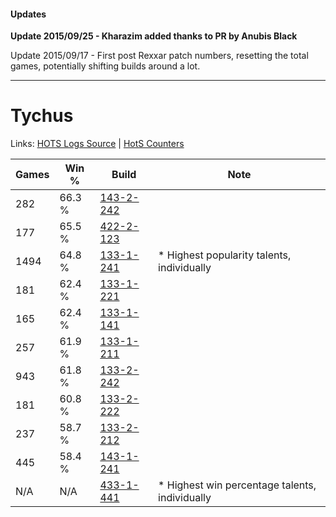 #### Updates
**Update 2015/09/25 - Kharazim added thanks to PR by Anubis Black**

Update 2015/09/17 - First post Rexxar patch numbers, resetting the total games, potentially shifting builds around a lot.

***

# Tychus

Links: [HOTS Logs Source](https://www.hotslogs.com/Sitewide/HeroDetails?Hero=Tychus) | [HotS Counters](http://hotscounters.com/#/hero/Tychus)

Games  | Win %  | Build     | Note
-----  | -----  | -----     | ----
282    | 66.3 % | [143-2-242](http://www.heroesfire.com/hots/talent-calculator/tychus#hd4o) | 
177    | 65.5 % | [422-2-123](http://www.heroesfire.com/hots/talent-calculator/tychus#sGCh) | 
1494   | 64.8 % | [133-1-241](http://www.heroesfire.com/hots/talent-calculator/tychus#hEQf) | * Highest popularity talents, individually
181    | 62.4 % | [133-1-221](http://www.heroesfire.com/hots/talent-calculator/tychus#hEQL) | 
165    | 62.4 % | [133-1-141](http://www.heroesfire.com/hots/talent-calculator/tychus#hEP5) | 
257    | 61.9 % | [133-1-211](http://www.heroesfire.com/hots/talent-calculator/tychus#hEQB) | 
943    | 61.8 % | [133-2-242](http://www.heroesfire.com/hots/talent-calculator/tychus#hEgI) | 
181    | 60.8 % | [133-2-222](http://www.heroesfire.com/hots/talent-calculator/tychus#hEf-) | 
237    | 58.7 % | [133-2-212](http://www.heroesfire.com/hots/talent-calculator/tychus#hEfq) | 
445    | 58.4 % | [143-1-241](http://www.heroesfire.com/hots/talent-calculator/tychus#hcr9) | 
N/A    | N/A    | [433-1-441](http://www.heroesfire.com/hots/talent-calculator/tychus#sgun) | * Highest win percentage talents, individually
